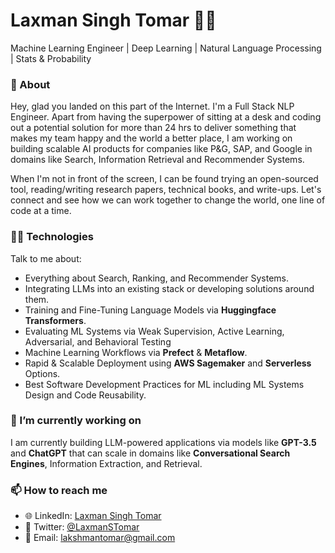 # Laxman Singh Tomar 👨‍💻
Machine Learning Engineer | Deep Learning | Natural Language Processing | Stats & Probability

### 🧐 About 
Hey, glad you landed on this part of the Internet. I'm a Full Stack NLP Engineer. Apart from having the superpower of sitting at a desk and coding out a potential solution for more than 24 hrs to deliver something that makes my team happy and the world a better place, I am working on building scalable AI products for companies like P&G, SAP, and Google in domains like Search, Information Retrieval and Recommender Systems.

When I'm not in front of the screen, I can be found trying an open-sourced tool, reading/writing research papers, technical books, and write-ups. Let's connect and see how we can work together to change the world, one line of code at a time.


### 👨‍🔧 Technologies 
Talk to me about:
- Everything about Search, Ranking, and Recommender Systems.
- Integrating LLMs into an existing stack or developing solutions around them.
- Training and Fine-Tuning Language Models via **Huggingface Transformers**.
- Evaluating ML Systems via Weak Supervision, Active Learning, Adversarial, and Behavioral Testing
- Machine Learning Workflows via **Prefect** & **Metaflow**.
- Rapid & Scalable Deployment using **AWS Sagemaker** and **Serverless** Options.
- Best Software Development Practices for ML including ML Systems Design and Code Reusability.

### 🔭 I’m currently working on
I am currently building LLM-powered applications via models like **GPT-3.5** and **ChatGPT** that can scale in domains like **Conversational Search Engines**, Information Extraction, and Retrieval.

### 📫 How to reach me
- 🌐 LinkedIn: [Laxman Singh Tomar](https://www.linkedin.com/in/laxman-singh)
- 🦜 Twitter: [@LaxmanSTomar](https://www.twitter.com/LaxmanSTomar)
- 📧 Email: lakshmantomar@gmail.com

<!--
**LaxmanSinghTomar/LaxmanSinghTomar** is a ✨ _special_ ✨ repository because its `README.md` (this file) appears on your GitHub profile.

Here are some ideas to get you started:

- 🔭 I’m currently working on ...
- 🌱 I’m currently learning ...
- 👯 I’m looking to collaborate on ...
- 🤔 I’m looking for help with ...
- 💬 Ask me about ...
- 📫 How to reach me: ...
- 😄 Pronouns: ...
- ⚡ Fun fact: ...
-->
